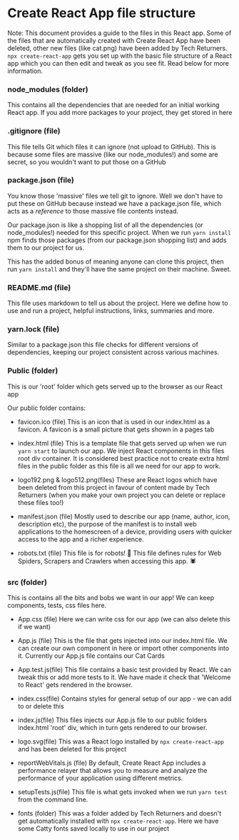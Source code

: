 # Create React App file structure

Note: This document provides a guide to the files in this React app. Some of the files that are automatically created with Create React App have been deleted, other new files (like cat.png) have been added by Tech Returners. `npx create-react-app` gets you set up with the basic file structure of a React app which you can then edit and tweak as you see fit. Read below for more information.

### node_modules (folder) 

This contains all the dependencies that are needed for an initial working React app. If you add more packages to your project, they get stored in here

### .gitignore (file)

This file tells Git which files it can ignore (not upload to GitHub). This is because some files are massive (like our node_modules!) and some are secret, so you wouldn't want to put those on a GitHub 


### package.json (file)

You know those 'massive' files we tell git to ignore. Well we don't have to put these on GitHub because instead we have a package.json file, which acts as a *reference* to those massive file contents instead.

Our package.json is like a shopping list of all the dependencies (or node_modules!) needed for this specific project. When we run `yarn install` npm finds those packages (from our package.json shopping list) and adds them to our project for us. 
 
This has the added bonus of meaning anyone can clone this project, then run `yarn install` and they'll have the same project on their machine. Sweet.

### README.md (file)

This file uses markdown to tell us about the project. Here we define how to use and run a project, helpful instructions, links, summaries and more.

### yarn.lock (file)

Similar to a package.json this file checks for different versions of dependencies, keeping our project consistent across various machines.


### Public (folder)
This is our 'root' folder which gets served up to the browser as our React app

Our public folder contains: 

- favicon.ico (file)
This is an icon that is used in our index.html as a favicon. A favicon is a small picture that gets shown in a pages tab

- index.html (file)
This is a template file that gets served up when we run `yarn start` to launch our app. We inject React components in this files root div container. It is considered best practice not to create extra html files in the public folder as this file is all we need for our app to work.

- logo192.png & logo512.png(files)
These are React logos which have been deleted from this project in favour of content made by Tech Returners (when you make your own project you can delete or replace these files too!)

- manifest.json (file)
Mostly used to describe our app (name, author, icon, description etc), the purpose of the manifest is to install web applications to the homescreen of a device, providing users with quicker access to the app and a richer experience.

- robots.txt (file)
This file is for robots! 🤖 This file defines rules for Web Spiders, Scrapers and Crawlers when accessing this app. 🕷

### src (folder)
This is contains all the bits and bobs we want in our app! We can keep components, tests, css files here.

- App.css (file)
Here we can write css for our app (we can also delete this if we want)

- App.js (file)
This is the file that gets injected into our index.html file. We can create our own component in here or import other components into it. Currently our App.js file contains our Cat Cards

- App.test.js(file)
This file contains a basic test provided by React. We can tweak this or add more tests to it. We have made it check that 'Welcome to React' gets rendered in the browser.

- index.css(file)
Contains styles for general setup of our app - we can add to or delete this

- index.js(file)
This files injects our App.js file to our public folders index.html 'root' div, which in turn gets rendered to our browser. 

- logo.svg(file)
This was a React logo installed by `npx create-react-app` and has been deleted for this project

- reportWebVitals.js (file)
By default, Create React App includes a performance relayer that allows you to measure and analyze the performance of your application using different metrics.

- setupTests.js(file)
This file is what gets invoked when we run `yarn test` from the command line. 

- fonts (folder)
This was a folder added by Tech Returners and doesn't get automatically installed with `npx create-react-app`. Here we have some Catty fonts saved locally to use in our project

